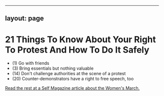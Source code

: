 
---
layout: page
---

21 Things To Know About Your Right To Protest And How To Do It Safely
=================

* (1) Go with friends
* (3) Bring essentials but nothing valuable
* (14) Don't challenge authorities at the scene of a protest
* (20) Counter-demonstrators have a right to free speech, too

[Read the rest at a Self Magazine article about the Women's March.](https://www.self.com/story/your-right-to-protest-and-how-to-do-it-safely)

